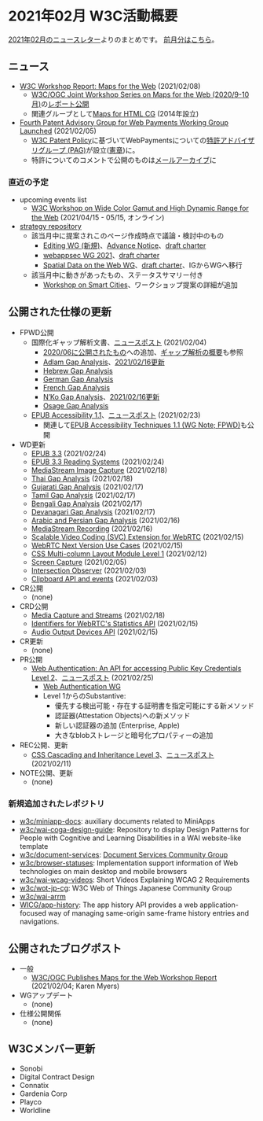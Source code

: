 # 2021年02月 W3C活動概要

[2021年02月のニュースレター](https://lists.w3.org/Archives/Public/w3c-announce/2021JanMar/subject.html)よりのまとめです。
[前月分はこちら](202101.md)。

## ニュース

* [W3C Workshop Report: Maps for the Web](https://www.w3.org/blog/news/archives/8919) (2021/02/08)
  * [W3C/OGC Joint Workshop Series on Maps for the Web (2020/9-10月)](https://www.w3.org/2020/maps/)の[レポート公開](https://www.w3.org/2020/maps/report)
  * 関連グループとして[Maps for HTML CG](https://www.w3.org/community/maps4html/) (2014年設立)
* [Fourth Patent Advisory Group for Web Payments Working Group Launched](https://www.w3.org/blog/news/archives/8917) (2021/02/05)
  * [W3C Patent Policy](https://www.w3.org/Consortium/Patent-Policy-20200915/)に基づいてWebPaymentsについての[特許アドバイザリグループ (PAG)](https://www.w3.org/2021/01/wpwg-pag/)が設立([憲章](https://www.w3.org/2021/01/wpwg-pag/charter))に。
  * 特許についてのコメントで公開のものは[メールアーカイブ](https://lists.w3.org/Archives/Public/public-wpwg-pag/)に

### 直近の予定

* upcoming events list
  * [W3C Workshop on Wide Color Gamut and High Dynamic Range for the Web](https://www.w3.org/Graphics/Color/Workshop/overview) (2021/04/15 - 05/15, オンライン)
* [strategy repository](https://github.com/w3c/strategy/issues)
  * 該当月中に提案されこのページ作成時点で議論・検討中のもの
    * [Editing WG (新規)](https://github.com/w3c/strategy/issues/255)、[Advance Notice](https://lists.w3.org/Archives/Public/public-new-work/2021Feb/0006.html)、[draft charter](https://w3c.github.io/editing/charter-drafts/editing-2021.html)
    * [webappsec WG 2021](https://github.com/w3c/strategy/issues/253)、[draft charter](https://w3c.github.io/webappsec/admin/webappsec-charter-2021.html)
    * [Spatial Data on the Web WG](https://github.com/w3c/strategy/issues/252)、[draft charter](https://w3c.github.io/sdw/roadmap/charter-2020.html)、IGからWGへ移行
  * 該当月中に動きがあったもの、ステータスサマリー付き
    * [Workshop on Smart Cities](https://github.com/w3c/strategy/issues/241)、ワークショップ提案の詳細が追加

## 公開された仕様の更新

* FPWD公開
  * 国際化ギャップ解析文書、[ニュースポスト](https://www.w3.org/blog/news/archives/8913) (2021/02/04)
    * [2020/06に公開されたもの](https://www.w3.org/blog/International/2020/06/17/21-gap-analysis-first-public-working-drafts-published/)への追加、[ギャップ解析の概要](https://www.w3.org/International/talks/1810-paris/)も参照
    * [Adlam Gap Analysis](https://www.w3.org/TR/2021/WD-adlm-gap-20210204/)、[2021/02/16更新](https://www.w3.org/TR/2021/WD-adlm-gap-20210216/)
    * [Hebrew Gap Analysis](https://www.w3.org/TR/2021/WD-hebr-gap-20210204/)
    * [German Gap Analysis](https://www.w3.org/TR/2021/WD-latn-de-gap-20210204/)
    * [French Gap Analysis](https://www.w3.org/TR/2021/WD-latn-fr-gap-20210204/)
    * [N’Ko Gap Analysis](https://www.w3.org/TR/2021/WD-nkoo-gap-20210204/)、[2021/02/16更新](https://www.w3.org/TR/2021/WD-nkoo-gap-20210216/)
    * [Osage Gap Analysis](https://www.w3.org/TR/2021/WD-osge-osa-gap-20210204/)
  * [EPUB Accessibility 1.1](https://www.w3.org/TR/2021/WD-epub-a11y-11-20210223/)、[ニュースポスト](https://www.w3.org/blog/news/archives/8923) (2021/02/23)
    * 関連して[EPUB Accessibility Techniques 1.1 (WG Note; FPWD)](https://www.w3.org/TR/2021/NOTE-epub-a11y-tech-11-20210223/)も公開
* WD更新
  * [EPUB 3.3](https://www.w3.org/TR/2021/WD-epub-33-20210224/) (2021/02/24)
  * [EPUB 3.3 Reading Systems](https://www.w3.org/TR/2021/WD-epub-rs-33-20210224/) (2021/02/24)
  * [MediaStream Image Capture](https://www.w3.org/TR/2021/WD-image-capture-20210218/) (2021/02/18)
  * [Thai Gap Analysis](https://www.w3.org/TR/2021/WD-thai-gap-20210218/) (2021/02/18)
  * [Gujarati Gap Analysis](https://www.w3.org/TR/2021/WD-gujr-gap-20210217/) (2021/02/17)
  * [Tamil Gap Analysis](https://www.w3.org/TR/2021/WD-taml-gap-20210217/) (2021/02/17)
  * [Bengali Gap Analysis](https://www.w3.org/TR/2021/WD-beng-gap-20210217/) (2021/02/17)
  * [Devanagari Gap Analysis](https://www.w3.org/TR/2021/WD-deva-gap-20210217/) (2021/02/17)
  * [Arabic and Persian Gap Analysis](https://www.w3.org/TR/2021/WD-alreq-gap-20210216/) (2021/02/16)
  * [MediaStream Recording](https://www.w3.org/TR/2021/WD-mediastream-recording-20210216/) (2021/02/16)
  * [Scalable Video Coding (SVC) Extension for WebRTC](https://www.w3.org/TR/2021/WD-webrtc-svc-20210215/) (2021/02/15)
  * [WebRTC Next Version Use Cases](https://www.w3.org/TR/2021/WD-webrtc-nv-use-cases-20210215/) (2021/02/15)
  * [CSS Multi-column Layout Module Level 1](https://www.w3.org/TR/2021/WD-css-multicol-1-20210212/) (2021/02/12)
  * [Screen Capture](https://www.w3.org/TR/2021/WD-screen-capture-20210205/) (2021/02/05)
  * [Intersection Observer](https://www.w3.org/TR/2021/WD-intersection-observer-20210203/) (2021/02/03)
  * [Clipboard API and events](https://www.w3.org/TR/2021/WD-clipboard-apis-20210203/) (2021/02/03)
* CR公開
  * (none)
* CRD公開
  * [Media Capture and Streams](https://www.w3.org/TR/2021/CRD-mediacapture-streams-20210218/) (2021/02/18)
  * [Identifiers for WebRTC's Statistics API](https://www.w3.org/TR/2021/CRD-webrtc-stats-20210215/) (2021/02/15)
  * [Audio Output Devices API](https://www.w3.org/TR/2021/CRD-audio-output-20210215/) (2021/02/15)
* CR更新
  * (none)
* PR公開
  * [Web Authentication: An API for accessing Public Key Credentials Level 2](https://www.w3.org/TR/2021/PR-webauthn-2-20210225/)、[ニュースポスト](https://www.w3.org/blog/news/archives/8927) (2021/02/25)
    * [Web Authentication WG](https://www.w3.org/Webauthn/)
    * Level 1からのSubstantive:
      * 優先する検出可能・存在する証明書を指定可能にする新メソッド
      * 認証器(Attestation Objects)への新メソッド
      * 新しい認証器の追加 (Enterprise, Apple)
      * 大きなblobストレージと暗号化プロパティーの追加
* REC公開、更新
  * [CSS Cascading and Inheritance Level 3](https://www.w3.org/TR/2021/REC-css-cascade-3-20210211/)、[ニュースポスト](https://www.w3.org/blog/news/archives/8921) (2021/02/11)
* NOTE公開、更新
  * (none)

### 新規追加されたレポジトリ

* [w3c/miniapp-docs](https://github.com/w3c/miniapp-docs): auxiliary documents related to MiniApps
* [w3c/wai-coga-design-guide](https://github.com/w3c/wai-coga-design-guide): Repository to display Design Patterns for People with Cognitive and Learning Disabilities in a WAI website-like template
* [w3c/document-services](https://github.com/w3c/document-services): [Document Services Community Group](https://www.w3.org/community/services/)
* [w3c/browser-statuses](https://github.com/w3c/browser-statuses): Implementation support information of Web technologies on main desktop and mobile browsers
* [w3c/wai-wcag-videos](https://github.com/w3c/wai-wcag-videos): Short Videos Explaining WCAG 2 Requirements
* [w3c/wot-jp-cg](https://github.com/w3c/wot-jp-cg): W3C Web of Things Japanese Community Group
* [w3c/wai-arrm](https://github.com/w3c/wai-arrm)
* [WICG/app-history](https://github.com/WICG/app-history): The app history API provides a web application-focused way of managing same-origin same-frame history entries and navigations.

## 公開されたブログポスト

* 一般
  * [W3C/OGC Publishes Maps for the Web Workshop Report](https://www.w3.org/blog/2021/02/w3c-ogc-publishes-maps-for-the-web-workshop-report/) (2021/02/04; Karen Myers)
* WGアップデート
  * (none)
* 仕様公開関係
  * (none)

## W3Cメンバー更新

* Sonobi
* Digital Contract Design
* Connatix
* Gardenia Corp
* Playco
* Worldline

